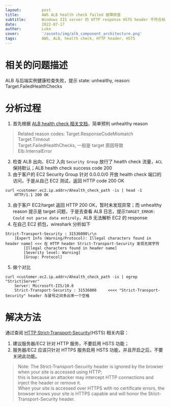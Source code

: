 ```yaml
---
layout:         post
title:          AWS ALB health check failed 故障排查
subtitle:		Windows IIS server 的 HTTP response HSTS header 不符合标准
date:           2022-07-17
author:         Luke
cover:          '/assets/img/alb_component_architecture.png'
tags:           AWS, ALB, health check, HTTP header, HSTS
---
```


# 相关的问题描述
ALB 与后端实例健康检查失败，提示 state: unhealthy, reason: Target.FailedHealthChecks   

# 分析过程  
1. 首先根据 [ALB health check 相关文档](https://docs.amazonaws.cn/en_us/elasticloadbalancing/latest/application/target-group-health-checks.html)，简单预判 unhealthy reason
> Related reason codes: 
    Target.ResponseCodeMismatch  
    Target.Timeout   
    Target.FailedHealthChecks, 一般是 target 原因导致  
    Elb.InternalError  
2. 检查 ALB 出向、EC2 入向 `Security Group` 放行了 health check 流量，`ACL` 保持默认；ALB health check success code 200  
3. 由于客户的 EC2 Security Group 针对 0.0.0.0/0 开放 health check 端口的访问，于是从自己 EC2 测试，返回 HTTP code 200 OK  
```
curl <customer.ec2.ip.addr>/Ahealth_check_path -is | head -1  
    HTTP/1.1 200 OK  
```
3. 由于客户 EC2/target 返回 HTTP 200 OK，暂时未发现异常；而 unhealthy reason 提示是 target 问题，于是去查看 ALB 日志，提示`TARGET_ERROR: Could not parse data entirely`，ALB 无法解析 EC2 的 response  
4. 在自己 EC2 抓包，wireshark 分析如下  
```
Strict-Transport-Security : 31536000\r\n
    [Expert Info (Warning/Protocol): Illegal characters found in header name] <<< 在 HTTP header Strict-Transport-Security 发现无效字符
        [Illegal characters found in header name]
        [Severity level: Warning]
        [Group: Protocol]
```
5. 做个对比  
```
curl <customer.ec2.ip.addr>/Ahealth_check_path -is | egrep "Strict|Server"
    Server: Microsoft-IIS/10.0
    Strict-Transport-Security : 31536000     <<<< "Strict-Transport-Security" header 与冒号之间多出来一个空格
```
# 解决方法  
通过查阅 [HTTP Strict-Transport-Security](https://developer.mozilla.org/en-US/docs/Web/HTTP/Headers/Strict-Transport-Security)(HSTS) 相关内容：
1. 建议服务器/EC2 针对 HTTP 服务，不要启用 HSTS 功能；
2. 服务器/EC2 应该只针对 HTTPS 服务启用 HSTS 功能，并且开启之后，不要关闭此功能。
> Note: 
    The Strict-Transport-Security header is ignored by the browser when your site is accessed using HTTP;   
    this is because an attacker may intercept HTTP connections and inject the header or remove it.   
    When your site is accessed over HTTPS with no certificate errors, the browser knows your site is HTTPS capable and will honor the Strict-Transport-Security header.   
